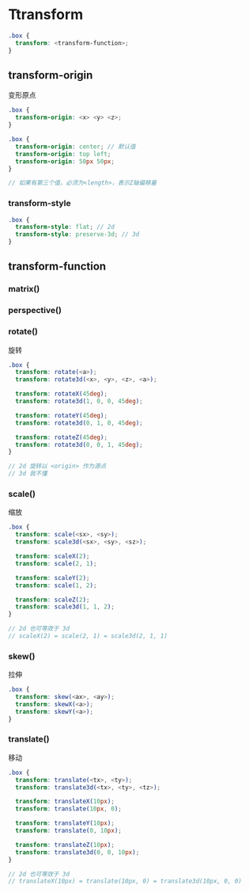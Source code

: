 # Ttransform

```scss
.box {
  transform: <transform-function>;
}
```

## transform-origin

变形原点

```scss
.box {
  transform-origin: <x> <y> <z>;
}

.box {
  transform-origin: center; // 默认值
  transform-origin: top left;
  transform-origin: 50px 50px;
}

// 如果有第三个值，必须为<length>，表示Z轴偏移量
```

### transform-style

```scss
.box {
  transform-style: flat; // 2d
  transform-style: preserve-3d; // 3d
}
```

## transform-function

### matrix()

### perspective()

### rotate()

旋转

```scss
.box {
  transform: rotate(<a>);
  transform: rotate3d(<x>, <y>, <z>, <a>);

  transform: rotateX(45deg);
  transform: rotate3d(1, 0, 0, 45deg);

  transform: rotateY(45deg);
  transform: rotate3d(0, 1, 0, 45deg);

  transform: rotateZ(45deg);
  transform: rotate3d(0, 0, 1, 45deg);
}

// 2d 旋转以 <origin> 作为源点
// 3d 我不懂
```

### scale()

缩放

```scss
.box {
  transform: scale(<sx>, <sy>);
  transform: scale3d(<sx>, <sy>, <sz>);

  transform: scaleX(2);
  transform: scale(2, 1);

  transform: scaleY(2);
  transform: scale(1, 2);

  transform: scaleZ(2);
  transform: scale3d(1, 1, 2);
}

// 2d 也可等效于 3d
// scaleX(2) = scale(2, 1) = scale3d(2, 1, 1)
```

### skew()

拉伸

```scss
.box {
  transform: skew(<ax>, <ay>);
  transform: skewX(<a>);
  transform: skewY(<a>);
}
```

### translate()

移动

```scss
.box {
  transform: translate(<tx>, <ty>);
  transform: translate3d(<tx>, <ty>, <tz>);

  transform: translateX(10px);
  transform: translate(10px, 0);

  transform: translateY(10px);
  transform: translate(0, 10px);

  transform: translateZ(10px);
  transform: translate3d(0, 0, 10px);
}

// 2d 也可等效于 3d
// translateX(10px) = translate(10px, 0) = translate3d(10px, 0, 0)
```
